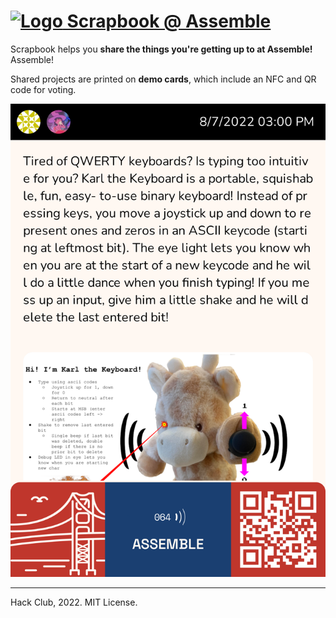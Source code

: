 # [<img src="https://assemble.hackclub.com/invert.png" height="26" alt="Logo"> Scrapbook @ Assemble](https://assemble.hackclub.com/)

Scrapbook helps you **share the things you're getting up to at Assemble!** Assemble!

Shared projects are printed on **demo cards**, which include an NFC and QR code for voting.

![](demo_card.png)

---

Hack Club, 2022. MIT License.
